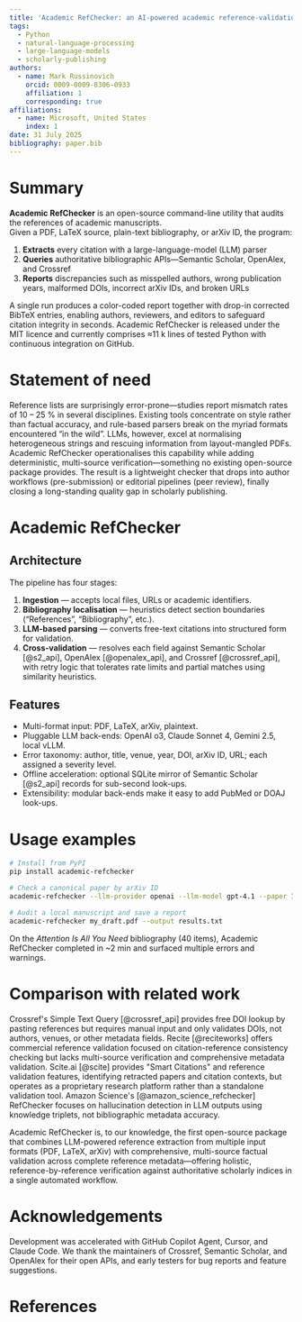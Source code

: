 ```yaml
---
title: 'Academic RefChecker: an AI-powered academic reference-validation tool'
tags:
  - Python
  - natural-language-processing
  - large-language-models
  - scholarly-publishing
authors:
  - name: Mark Russinovich
    orcid: 0009-0009-8306-0933
    affiliation: 1
    corresponding: true
affiliations:
  - name: Microsoft, United States
    index: 1
date: 31 July 2025
bibliography: paper.bib
---
```


# Summary

**Academic RefChecker** is an open-source command-line utility that audits the references of academic manuscripts.  
Given a PDF, LaTeX source, plain-text bibliography, or arXiv ID, the program:

1. **Extracts** every citation with a large-language-model (LLM) parser  
2. **Queries** authoritative bibliographic APIs—Semantic Scholar, OpenAlex, and Crossref
3. **Reports** discrepancies such as misspelled authors, wrong publication years, malformed DOIs, incorrect arXiv IDs, and broken URLs  

A single run produces a color-coded report together with drop-in corrected BibTeX entries, enabling authors, reviewers, and editors to safeguard citation integrity in seconds. Academic RefChecker is released under the MIT licence and currently comprises ≈11 k lines of tested Python with continuous integration on GitHub.

# Statement of need

Reference lists are surprisingly error-prone—studies report mismatch rates of 10 – 25 % in several disciplines. Existing tools concentrate on style rather than factual accuracy, and rule-based parsers break on the myriad formats encountered “in the wild”. LLMs, however, excel at normalising heterogeneous strings and rescuing information from layout-mangled PDFs. Academic RefChecker operationalises this capability while adding deterministic, multi-source verification—something no existing open-source package provides. The result is a lightweight checker that drops into author workflows (pre-submission) or editorial pipelines (peer review), finally closing a long-standing quality gap in scholarly publishing.

# Academic RefChecker

## Architecture

The pipeline has four stages:

1. **Ingestion** — accepts local files, URLs or academic identifiers.  
2. **Bibliography localisation** — heuristics detect section boundaries (“References”, “Bibliography”, etc.).  
3. **LLM-based parsing** — converts free-text citations into structured form for validation.  
4. **Cross-validation** — resolves each field against Semantic Scholar [@s2_api], OpenAlex [@openalex_api], and Crossref [@crossref_api], with retry logic that tolerates rate limits and partial matches using similarity heuristics.

## Features

* Multi-format input: PDF, LaTeX, arXiv, plaintext.  
* Pluggable LLM back-ends: OpenAI o3, Claude Sonnet 4, Gemini 2.5, local vLLM.  
* Error taxonomy: author, title, venue, year, DOI, arXiv ID, URL; each assigned a severity level.  
* Offline acceleration: optional SQLite mirror of Semantic Scholar [@s2_api] records for sub-second look-ups.  
* Extensibility: modular back-ends make it easy to add PubMed or DOAJ look-ups.

# Usage examples

```bash
# Install from PyPI
pip install academic-refchecker

# Check a canonical paper by arXiv ID
academic-refchecker --llm-provider openai --llm-model gpt-4.1 --paper 1706.03762

# Audit a local manuscript and save a report
academic-refchecker my_draft.pdf --output results.txt
````

On the *Attention Is All You Need* bibliography (40 items), Academic RefChecker completed in \~2 min and surfaced multiple errors and warnings.

# Comparison with related work

Crossref's Simple Text Query [@crossref_api] provides free DOI lookup by pasting references but requires manual input and only validates DOIs, not authors, venues, or other metadata fields.
Recite [@reciteworks] offers commercial reference validation focused on citation-reference consistency checking but lacks multi-source verification and comprehensive metadata validation.
Scite.ai [@scite] provides "Smart Citations" and reference validation features, identifying retracted papers and citation contexts, but operates as a proprietary research platform rather than a standalone validation tool.
Amazon Science's [@amazon_science_refchecker] RefChecker focuses on hallucination detection in LLM outputs using knowledge triplets, not bibliographic metadata accuracy.

Academic RefChecker is, to our knowledge, the first open-source package that combines LLM-powered reference extraction from multiple input formats (PDF, LaTeX, arXiv) with comprehensive, multi-source factual validation across complete reference metadata—offering holistic, reference-by-reference verification against authoritative scholarly indices in a single automated workflow.

# Acknowledgements

Development was accelerated with GitHub Copilot Agent, Cursor, and Claude Code.
We thank the maintainers of Crossref, Semantic Scholar, and OpenAlex for their open APIs, and early testers for bug reports and feature suggestions.

# References

